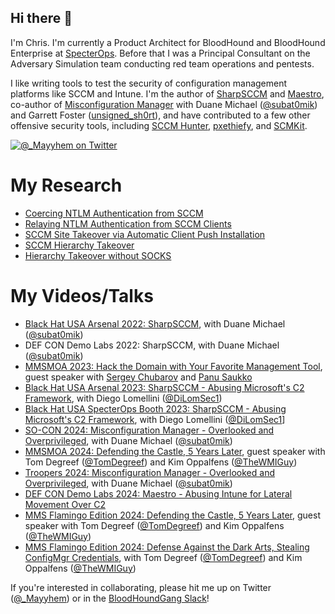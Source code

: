 ## Hi there 👋
I'm Chris. I'm currently a Product Architect for BloodHound and BloodHound Enterprise at [SpecterOps](https://specterops.io). Before that I was a Principal Consultant on the Adversary Simulation team conducting red team operations and pentests.

I like writing tools to test the security of configuration management platforms like SCCM and Intune. I'm the author of [SharpSCCM](https://github.com/Mayyhem/SharpSCCM) and [Maestro](https://github.com/Mayyhem/Maestro), co-author of [Misconfiguration Manager](https://github.com/subat0mik/Misconfiguration-Manager) with Duane Michael ([@subat0mik](https://x.com/subat0mik)) and Garrett Foster ([unsigned_sh0rt](https://x.com/unsigned_sh0rt)), and have contributed to a few other offensive security tools, including [SCCM Hunter](https://github.com/garrettfoster13/sccmhunter), [pxethiefy](https://github.com/csandker/pxethiefy), and [SCMKit](https://github.com/h4wkst3r/SCMKit).

<a href="https://twitter.com/_Mayyhem">
  <img src="https://img.shields.io/twitter/follow/_Mayyhem?style=social" alt="@_Mayyhem on Twitter"/>
</a>

# My Research
- [Coercing NTLM Authentication from SCCM](https://medium.com/specter-ops-posts/coercing-ntlm-authentication-from-sccm-e6e23ea8260a)
- [Relaying NTLM Authentication from SCCM Clients](https://medium.com/specter-ops-posts/relaying-ntlm-authentication-from-sccm-clients-7dccb8f92867)
- [SCCM Site Takeover via Automatic Client Push Installation](https://medium.com/specter-ops-posts/sccm-site-takeover-via-automatic-client-push-installation-f567ec80d5b1)
- [SCCM Hierarchy Takeover](https://posts.specterops.io/sccm-hierarchy-takeover-41929c61e087)
- [Hierarchy Takeover without SOCKS](https://twitter.com/_Mayyhem/status/1700602445603209236)

# My Videos/Talks
- [Black Hat USA Arsenal 2022: SharpSCCM](https://www.youtube.com/watch?v=19F_Io1Tykg), with Duane Michael ([@subat0mik](https://github.com/subat0mik))
- DEF CON Demo Labs 2022: SharpSCCM, with Duane Michael ([@subat0mik](https://github.com/subat0mik))
- [MMSMOA 2023: Hack the Domain with Your Favorite Management Tool](https://mmsmoa.com/), guest speaker with [Sergey Chubarov](https://www.linkedin.com/in/schubarov/) and [Panu Saukko](https://x.com/panusaukko)
- [Black Hat USA Arsenal 2023: SharpSCCM - Abusing Microsoft's C2 Framework](https://www.youtube.com/watch?v=uyI5rgR0D-s), with Diego Lomellini ([@DiLomSec1](https://x.com/DiLomSec1))
- [Black Hat USA SpecterOps Booth 2023: SharpSCCM - Abusing Microsoft's C2 Framework](https://www.youtube.com/watch?v=Q8mEMFKscnk), with Diego Lomellini ([@DiLomSec1](https://x.com/DiLomSec1)]
- [SO-CON 2024: Misconfiguration Manager - Overlooked and Overprivileged](https://www.youtube.com/watch?v=nvaOszFzXCQ), with Duane Michael ([@subat0mik](https://github.com/subat0mik))
- [MMSMOA 2024: Defending the Castle, 5 Years Later](https://mmsmoa.com/), guest speaker with Tom Degreef ([@TomDegreef](https://x.com/TomDegreef)) and Kim Oppalfens ([@TheWMIGuy](https://x.com/TheWMIGuy))
- [Troopers 2024: Misconfiguration Manager - Overlooked and Overprivileged](https://www.youtube.com/watch?v=GhT6nPes1h0), with Duane Michael ([@subat0mik](https://github.com/subat0mik))
- [DEF CON Demo Labs 2024: Maestro - Abusing Intune for Lateral Movement Over C2](https://docs.google.com/presentation/d/1TGl-ASNo-1jXMOha9yd1CdPI-zCMt2UP/edit?usp=sharing&ouid=114582824289521319309&rtpof=true&sd=true)
- [MMS Flamingo Edition 2024: Defending the Castle, 5 Years Later](https://mmsmoa.com/), guest speaker with Tom Degreef ([@TomDegreef](https://x.com/TomDegreef)) and Kim Oppalfens ([@TheWMIGuy](https://x.com/TheWMIGuy))
- [MMS Flamingo Edition 2024: Defense Against the Dark Arts, Stealing ConfigMgr Credentials](https://mmsmoa.com/), with Tom Degreef ([@TomDegreef](https://x.com/TomDegreef)) and Kim Oppalfens ([@TheWMIGuy](https://x.com/TheWMIGuy))



If you're interested in collaborating, please hit me up on Twitter ([@_Mayyhem](https://twitter.com/_Mayyhem)) or in the [BloodHoundGang Slack](http://ghst.ly/BHSlack)!
